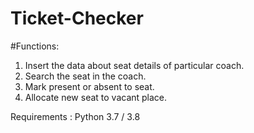 # Ticket-Checker

#Functions:
1. Insert the data about seat details of particular coach.
2. Search the seat in the coach.
3. Mark present or absent to seat.
4. Allocate new seat to vacant place.

Requirements : Python 3.7 / 3.8
